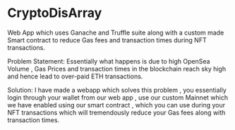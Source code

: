 # CryptoDisArray

Web App which uses Ganache and Truffle suite along with a custom made Smart contract to reduce Gas fees and transaction times during NFT transactions.

Problem Statement: Essentially what happens is due to high OpenSea Volume , Gas Prices and transaction times in the blockchain reach sky high and hence lead to over-paid ETH transactions.

Solution: I have made a webapp which solves this problem , you essentially login through your wallet from our web app , use our custom Mainnet which we have enabled using our smart contract , which you can use during your NFT transactions which will tremendously reduce your Gas fees along with transaction times.
